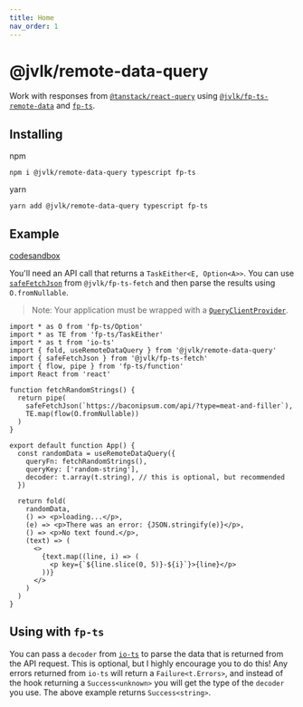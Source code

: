 ```yaml
---
title: Home
nav_order: 1
---
```


# @jvlk/remote-data-query

Work with responses from [`@tanstack/react-query`](https://tanstack.com/) using [`@jvlk/fp-ts-remote-data`](https://jderochervlk.github.io/fp-ts-remote-data/) and [`fp-ts`](https://gcanti.github.io/fp-ts/).

## Installing

npm

```
npm i @jvlk/remote-data-query typescript fp-ts
```

yarn

```
yarn add @jvlk/remote-data-query typescript fp-ts
```

## Example
[codesandbox](https://codesandbox.io/s/jvlk-remote-data-query-example-nrz5e4?file=/src/index.tsx)

You'll need an API call that returns a `TaskEither<E, Option<A>>`. You can use [`safeFetchJson`](https://jderochervlk.github.io/fp-ts-fetch/modules/safeFetchJson.ts.html) from `@jvlk/fp-ts-fetch` and then parse the results using `O.fromNullable`.

> Note: Your application must be wrapped with a [`QueryClientProvider`](https://tanstack.com/query/v4/docs/reference/QueryClientProvider).

```tsx
import * as O from 'fp-ts/Option'
import * as TE from 'fp-ts/TaskEither'
import * as t from 'io-ts'
import { fold, useRemoteDataQuery } from '@jvlk/remote-data-query'
import { safeFetchJson } from '@jvlk/fp-ts-fetch'
import { flow, pipe } from 'fp-ts/function'
import React from 'react'

function fetchRandomStrings() {
  return pipe(
    safeFetchJson(`https://baconipsum.com/api/?type=meat-and-filler`),
    TE.map(flow(O.fromNullable))
  )
}

export default function App() {
  const randomData = useRemoteDataQuery({
    queryFn: fetchRandomStrings(),
    queryKey: ['random-string'],
    decoder: t.array(t.string), // this is optional, but recommended
  })

  return fold(
    randomData,
    () => <p>loading...</p>,
    (e) => <p>There was an error: {JSON.stringify(e)}</p>,
    () => <p>No text found.</p>,
    (text) => (
      <>
        {text.map((line, i) => (
          <p key={`${line.slice(0, 5)}-${i}`}>{line}</p>
        ))}
      </>
    )
  )
}
```

## Using with `fp-ts`

You can pass a `decoder` from [`io-ts`](https://gcanti.github.io/io-ts/) to parse the data that is returned from the API request. This is optional, but I highly encourage you to do this! Any errors returned from `io-ts` will return a `Failure<t.Errors>`, and instead of the hook returning a `Success<unknown>` you will get the type of the `decoder` you use. The above example returns `Success<string>`.
